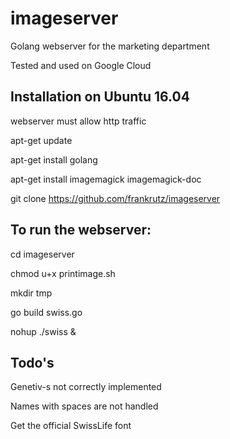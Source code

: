 # imageserver
Golang webserver for the marketing department

Tested and used on Google Cloud


## Installation on Ubuntu 16.04

webserver must allow http traffic

apt-get update

apt-get install golang

apt-get install imagemagick imagemagick-doc 

git clone https://github.com/frankrutz/imageserver

## To run the webserver:

cd imageserver

chmod u+x printimage.sh

mkdir tmp

go build swiss.go

nohup ./swiss &

## Todo's

Genetiv-s not correctly implemented

Names with spaces are not handled

Get the official SwissLife font


